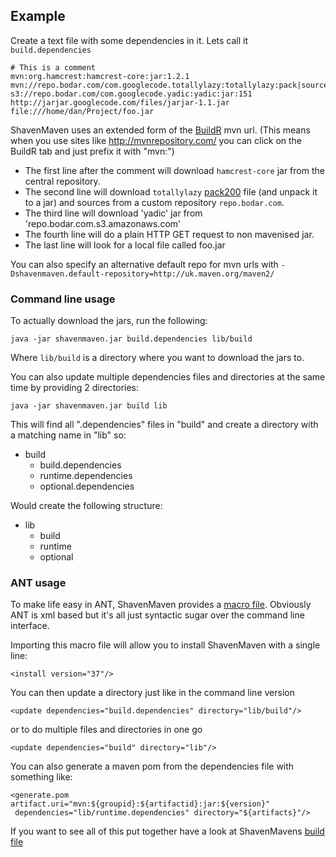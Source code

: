 ## Example ##

Create a text file with some dependencies in it. Lets call it `build.dependencies`

```
# This is a comment
mvn:org.hamcrest:hamcrest-core:jar:1.2.1
mvn://repo.bodar.com/com.googlecode.totallylazy:totallylazy:pack|sources:1125
s3://repo.bodar.com/com.googlecode.yadic:yadic:jar:151
http://jarjar.googlecode.com/files/jarjar-1.1.jar
file:///home/dan/Project/foo.jar
```

ShavenMaven uses an extended form of the [BuildR](http://buildr.apache.org/) mvn url. (This means when you use sites like http://mvnrepository.com/ you can click on the BuildR tab and just prefix it with "mvn:")

  * The first line after the comment will download `hamcrest-core` jar from the central repository.
  * The second line will download `totallylazy` [pack200](http://docs.oracle.com/javase/7/docs/api/java/util/jar/Pack200.Packer.html) file (and unpack it to a jar) and sources from a custom repository `repo.bodar.com`.
  * The third line will download 'yadic' jar from 'repo.bodar.com.s3.amazonaws.com'
  * The fourth line will do a plain HTTP GET request to non mavenised jar.
  * The last line will look for a local file called foo.jar

You can also specify an alternative default repo for mvn urls with
`-Dshavenmaven.default-repository=http://uk.maven.org/maven2/`


### Command line usage ###

To actually download the jars, run the following:
```
java -jar shavenmaven.jar build.dependencies lib/build
```

Where `lib/build` is a directory where you want to download the jars to.

You can also update multiple dependencies files and directories at the same time by providing 2 directories:

```
java -jar shavenmaven.jar build lib
```

This will find all ".dependencies" files in "build" and create a directory with a matching name in "lib" so:

  * build
    * build.dependencies
    * runtime.dependencies
    * optional.dependencies

Would create the following structure:

  * lib
    * build
    * runtime
    * optional


### ANT usage ###

To make life easy in ANT, ShavenMaven provides a [macro file](shavenmaven.xml).
Obviously ANT is xml based but it's all just syntactic sugar over the command line interface.

Importing this macro file will allow you to install ShavenMaven with a single line:

```
<install version="37"/>
```

You can then update a directory just like in the command line version

```
<update dependencies="build.dependencies" directory="lib/build"/>
```

or to do multiple files and directories in one go

```
<update dependencies="build" directory="lib"/>
```


You can also generate a maven pom from the dependencies file with something like:

```
<generate.pom artifact.uri="mvn:${groupid}:${artifactid}:jar:${version}"
 dependencies="lib/runtime.dependencies" directory="${artifacts}"/>
```

If you want to see all of this put together have a look at ShavenMavens [build file](build.xml)

